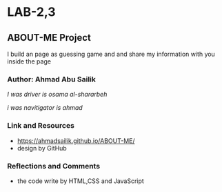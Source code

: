 # LAB-2,3

## ABOUT-ME Project

I build an page as guessing game and and share my information with you inside the page

### Author: Ahmad Abu Sailik

*I was driver is osama al-shararbeh*

*i was navitigator is ahmad*

### Link and Resources
- https://ahmadsailik.github.io/ABOUT-ME/
- design by GitHub

### Reflections and Comments
- the code write by HTML,CSS and JavaScript


